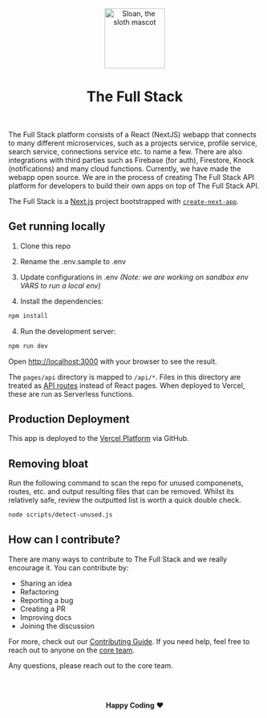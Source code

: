 <div align="center">
<img alt="Sloan, the sloth mascot" width="120px" src="https://thefullstack.network/assets/icons/thefullstack-circle.webp">
  <br>
  <h1>The Full Stack</h1>
</div>
<br>

The Full Stack platform consists of a React (NextJS) webapp that connects
to many different microservices, such as a projects service, profile service,
search service, connections service etc. to name a few. There are also
integrations with third parties such as Firebase (for auth), Firestore, Knock
(notifications) and many cloud functions. Currently, we have made the webapp
open source. We are in the process of creating The Full Stack API platform
for developers to build their own apps on top of The Full Stack API.

The Full Stack is a [Next.js](https://nextjs.org/) project bootstrapped with
[`create-next-app`](https://github.com/vercel/next.js/tree/canary/packages/create-next-app).

## Get running locally

1. Clone this repo

2. Rename the .env.sample to .env

3. Update configurations in .env _(Note: we are working on sandbox env VARS to run a local env)_

4. Install the dependencies:

```bash
npm install
```

4. Run the development server:

```bash
npm run dev
```

Open [http://localhost:3000](http://localhost:3000) with your browser to see
the result.

The `pages/api` directory is mapped to `/api/*`. Files in this directory are
treated as [API routes](https://nextjs.org/docs/api-routes/introduction) instead
of React pages. When deployed to Vercel, these are run as Serverless functions.

## Production Deployment

This app is deployed to the [Vercel Platform](https://vercel.com/import?utm_medium=default-template&filter=next.js&utm_source=create-next-app&utm_campaign=create-next-app-readme) via GitHub.

## Removing bloat

Run the following command to scan the repo for unused componenets, routes, etc.
and output resulting files that can be removed. Whilst its relatively safe,
review the outputted list is worth a quick double check.

```bash
node scripts/detect-unused.js
```

## How can I contribute?

There are many ways to contribute to The Full Stack and we really encourage it.
You can contribute by:

- Sharing an idea
- Refactoring
- Reporting a bug
- Creating a PR
- Improving docs
- Joining the discussion

For more, check out our [Contributing Guide](CONTRIBUTING.md). If you need help,
feel free to reach out to anyone on the [core team](#core-team).

Any questions, please reach out to the core team.

<br>

<p align="center">
  <br>
  <strong>Happy Coding</strong> ❤️
</p>
